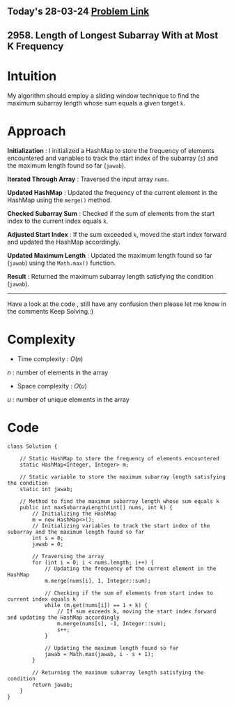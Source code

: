 ## Today's 28-03-24 [Problem Link](https://leetcode.com/problems/length-of-longest-subarray-with-at-most-k-frequency/description/?envType=daily-question&envId=2024-03-28)
## 2958. Length of Longest Subarray With at Most K Frequency

# Intuition
<!-- Describe your first thoughts on how to solve this problem. -->
My algorithm should employ a sliding window technique to find the maximum subarray length whose sum equals a given target `k`.
# Approach
<!-- Describe your approach to solving the problem. -->
**Initialization** : I initialized a HashMap to store the frequency of elements encountered and variables to track the start index of the subarray (`s`) and the maximum length found so far (`jawab`).

**Iterated Through Array** : Traversed the input array `nums`.

**Updated HashMap** : Updated the frequency of the current element in the HashMap using the `merge()` method.

**Checked Subarray Sum** : Checked if the sum of elements from the start index to the current index equals `k`.

**Adjusted Start Index** : If the sum exceeded `k`, moved the start index forward and updated the HashMap accordingly.

**Updated Maximum Length** : Updated the maximum length found so far (`jawab`) using the `Math.max()` function.

**Result** : Returned the maximum subarray length satisfying the condition (`jawab`).

--- 
Have a look at the code , still have any confusion then please let me know in the comments
Keep Solving.:)
# Complexity
- Time complexity : $O(n)$
<!-- Add your time complexity here, e.g. $$O(n)$$ -->
$n$ : number of elements in the array
- Space complexity : $O(u)$
<!-- Add your space complexity here, e.g. $$O(n)$$ -->
$u$ : number of unique elements in the array

# Code
```
class Solution {

    // Static HashMap to store the frequency of elements encountered
    static HashMap<Integer, Integer> m;
    
    // Static variable to store the maximum subarray length satisfying the condition
    static int jawab;

    // Method to find the maximum subarray length whose sum equals k
    public int maxSubarrayLength(int[] nums, int k) {
        // Initializing the HashMap
        m = new HashMap<>();
        // Initializing variables to track the start index of the subarray and the maximum length found so far
        int s = 0;
        jawab = 0;

        // Traversing the array
        for (int i = 0; i < nums.length; i++) {
            // Updating the frequency of the current element in the HashMap
            m.merge(nums[i], 1, Integer::sum);
            
            // Checking if the sum of elements from start index to current index equals k
            while (m.get(nums[i]) == 1 + k) {
                // If sum exceeds k, moving the start index forward and updating the HashMap accordingly
                m.merge(nums[s], -1, Integer::sum);
                s++;
            }
            
            // Updating the maximum length found so far
            jawab = Math.max(jawab, i - s + 1);
        }
        
        // Returning the maximum subarray length satisfying the condition
        return jawab;
    }
}
```